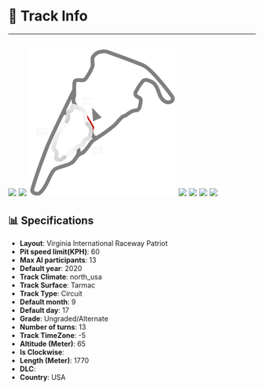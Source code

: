 # 🏁 Track Info

---
![](image_1.jpg)
![](image_2.jpg)
![](image_3.jpg)
![](image_4.jpg)
![](image_5.jpg)
![](image_6.jpg)
![](image_7.jpg)
---

## 📊 Specifications

- **Layout**: Virginia International Raceway  Patriot
- **Pit speed limit(KPH)**: 60
- **Max AI participants**: 13
- **Default year**: 2020
- **Track Climate**: north_usa
- **Track Surface**: Tarmac
- **Track Type**: Circuit
- **Default month**: 9
- **Default day**: 17
- **Grade**: Ungraded/Alternate
- **Number of turns**: 13
- **Track TimeZone**: -5
- **Altitude (Meter)**: 65
- **Is Clockwise**: 
- **Length (Meter)**: 1770
- **DLC**: 
- **Country**: USA
